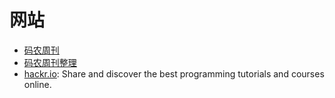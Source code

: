 # 网站

- [码农周刊](http://weekly.manong.io/)
- [码农周刊整理](https://github.com/nemoTyrant/manong)
- [hackr.io](http://hackr.io/): Share and discover the best programming tutorials and courses online.